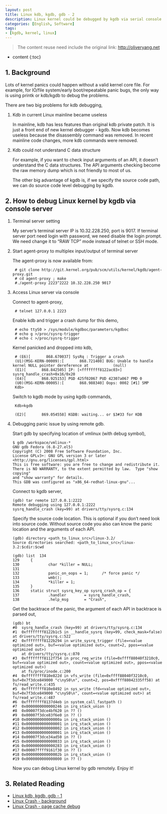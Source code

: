 ```yaml
---
layout: post
title: Linux kdb, kgdb, gdb - 2
description: Linux kernel could be debugged by kgdb via serial console. For console server, that need some sepcial settings.
categories: [English, Software]
tags:
- [kgdb, kernel, linux]
---
```


>The content reuse need include the original link: <http://oliveryang.net>

* content
{:toc}

## 1. Background

Lots of kernel panics could happen without a valid kernel core file. 
For example, for IO/file system/early boot/repeatable panic bugs, the only way is using printk or kdb/kgdb to debug the problems.

There are two big problems for kdb debugging,

1. Kdb in current Linux mainline became useless

   In mainline, kdb has less features than original kdb private patch. It is just a front end of new kernel debugger - kgdb.
   Now kdb becomes useless because the disassembly command was removed. In recent mainline code changes, more kdb commands were removed.
 
2. Kdb could not understand C data structure

   For example, if you want to check input arguments of an API, it doesn’t understand the C data structures. 
   The API arguments checking become the raw memory dump which is not friendly to most of us. 

   The other big advantage of kgdb is, if we specify the source code path, we can do source code level debugging by kgdb.

## 2. How to debug Linux kernel by kgdb via console server

1. Terminal server setting

   My server’s terminal server IP is 10.32.228.250, port is 9017.
   If terminal server port need login with password, we need disable the login prompt.
   We need change it to “RAW TCP” mode instead of telnet or SSH mode.

2. Start agent-proxy to multiplex input/output of terminal server

   The agent-proxy is now available from:

		# git clone http://git.kernel.org/pub/scm/utils/kernel/kgdb/agent-proxy.git
		# cd agent-proxy ; make
		#./agent-proxy 2223^2222 10.32.228.250 9017

3. Access Linux server via console

	Connect to agent-proxy,

		# telnet 127.0.0.1 2223
		
	Enable kdb and trigger a crash dump for this demo,
		
		# echo ttyS0 > /sys/module/kgdboc/parameters/kgdboc
		# echo g >/proc/sysrq-trigger
		# echo c >/proc/sysrq-trigger
		
	Kernel panicked and dropped into kdb,
		
		# (E6)[       868.670037] SysRq : Trigger a crash
		(U1)(MSG-KERN-00009):[       868.721408] BUG: Unable to handle kernel NULL pointer dereference at           (null)
		(E1)[       868.842505] IP: [<ffffffff8122ac03>] sysrq_handle_crash+0x16/0x20
		(E4)[       868.925153] PGD 425f02067 PUD 42307a067 PMD 0
		(U0)(MSG-KERN-00005):[       868.988340] Oops: 0002 [#1] SMP
		Kdb>
		
	Switch to kgdb mode by using kgdb commands,
		
		Kdb>kgdb
		
		(E2)[       869.054558] KGDB: waiting... or $3#33 for KDB
		
4.	Debugging panic issue by using remote gdb.
		
	Start gdb by specifying location of vmlinux (with debug symbol),
		
		$ gdb /workspace/vmlinux-*
		GNU gdb Fedora (6.8-27.el5)
		Copyright (C) 2008 Free Software Foundation, Inc.
		License GPLv3+: GNU GPL version 3 or later <http://gnu.org/licenses/gpl.html>
		This is free software: you are free to change and redistribute it.
		There is NO WARRANTY, to the extent permitted by law.  Type "show copying"
		and "show warranty" for details.
		This GDB was configured as "x86_64-redhat-linux-gnu"...
		
	Connect to kgdb server,
		
		(gdb) tar remote 127.0.0.1:2222
		Remote debugging using 127.0.0.1:2222
		sysrq_handle_crash (key=99) at drivers/tty/sysrq.c:134
		
		
	Specify the source code location. This is optional if you don’t need look into source code.
	Without source code you also can know the panic location and the arguments of each API.
		
		(gdb) directory <path_to_linux_src>/linux-3.2/
		Source directories searched: <path_to_linux_src>/linux-3.2:$cdir:$cwd
		
		(gdb) list  134
		129     {
		130             char *killer = NULL;
		131
		132             panic_on_oops = 1;      /* force panic */
		133             wmb();
		134             *killer = 1; 
		135     }
		136     static struct sysrq_key_op sysrq_crash_op = {
		137             .handler        = sysrq_handle_crash,
		138             .help_msg       = "Crash",
		
	Get the backtrace of the panic, the argument of each API in backtrace is parsed out,
		
		(gdb) bt
		#0  sysrq_handle_crash (key=99) at drivers/tty/sysrq.c:134
		#1  0xffffffff8122b1c5 in __handle_sysrq (key=99, check_mask=false) at drivers/tty/sysrq.c:522
		#2  0xffffffff8122b294 in write_sysrq_trigger (file=<value optimized out>, buf=<value optimized out>, count=2, ppos=<value optimized out>)
		    at drivers/tty/sysrq.c:870
		#3  0xffffffff8112f754 in proc_reg_write (file=0xffff88040f3210c0, buf=<value optimized out>, count=<value optimized out>, ppos=<value optimized out>)
		    at fs/proc/inode.c:200
		#4  0xffffffff810e822d in vfs_write (file=0xffff88040f3210c0, buf=0x7f3dce849000 "c\nyS0\n", count=2, pos=0xffff88042335ff58) at fs/read_write.c:435
		#5  0xffffffff810e8492 in sys_write (fd=<value optimized out>, buf=0x7f3dce849000 "c\nyS0\n", count=<value optimized out>) at fs/read_write.c:487
		#6  0xffffffff8137d4eb in system_call_fastpath ()
		#7  0x0000000000000246 in irq_stack_union ()
		#8  0x00007f3dce4bf620 in ?? ()
		#9  0x00007f3dce83f6e0 in ?? ()
		#10 0x000000000000000a in irq_stack_union ()
		#11 0x0000000000000001 in irq_stack_union ()
		#12 0x0000000000000002 in irq_stack_union ()
		#13 0x0000000000000001 in irq_stack_union ()
		#14 0x00007f3dce34ad50 in ?? ()
		#15 0x0000000000000033 in irq_stack_union ()
		#16 0x0000000000000283 in irq_stack_union ()
		#17 0x00007ffff9161f30 in ?? ()
		#18 0x000000000000002b in irq_stack_union ()
		#19 0x0000000000000000 in ?? ()

	Now you can debug Linux kernel by gdb remotely. Enjoy it!

## 3. Related Reading

* [Linux kdb, kgdb, gdb - 1](http://oliveryang.net/2015/08/using-kgdb-debug-linux-kernel-1/)
* [Linux Crash - background](http://oliveryang.net/2015/06/linux-crash-background/)
* [Linux Crash - page cache debug](http://oliveryang.net/2015/07/linux-crash-page-cache-debug/)
